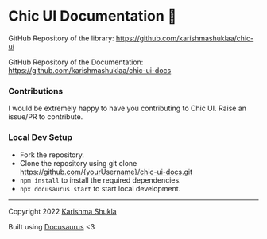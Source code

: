 # Chic UI Documentation 📝 

GitHub Repository of the library: https://github.com/karishmashuklaa/chic-ui

GitHub Repository of the Documentation: https://github.com/karishmashuklaa/chic-ui-docs

### Contributions
I would be extremely happy to have you contributing to Chic UI. Raise an issue/PR to contribute.

### Local Dev Setup
- Fork the repository.
- Clone the repository using git clone https://github.com/{yourUsername}/chic-ui-docs.git
- `npm install` to install the required dependencies.
- `npx docusaurus start` to start local development.

<hr />

Copyright 2022 <a href="https://github.com/karishmashuklaa/">Karishma Shukla</a>

Built using <a href="https://github.com/facebook/docusaurus">Docusaurus</a> <3
